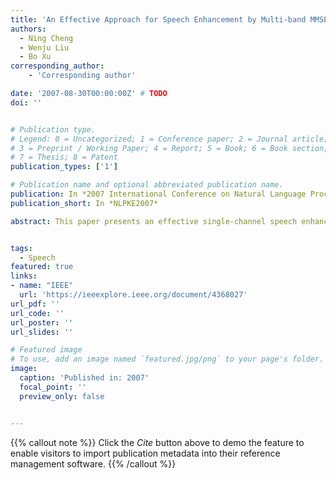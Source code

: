 ```yaml
---
title: 'An Effective Approach for Speech Enhancement by Multi-band MMSE Spectral Subtraction'
authors:
  - Ning Cheng
  - Wenju Liu
  - Bo Xu
corresponding_author:
    - 'Corresponding author'

date: '2007-08-30T00:00:00Z' # TODO
doi: ''


# Publication type.
# Legend: 0 = Uncategorized; 1 = Conference paper; 2 = Journal article;
# 3 = Preprint / Working Paper; 4 = Report; 5 = Book; 6 = Book section;
# 7 = Thesis; 8 = Patent
publication_types: ['1']

# Publication name and optional abbreviated publication name.
publication: In *2007 International Conference on Natural Language Processing and Knowledge Engineering*
publication_short: In *NLPKE2007*

abstract: This paper presents an effective single-channel speech enhancement algorithm that combines the merits of multi-band analysis and minimum-mean-squared-error (MMSE) spectral subtraction. Conventional spectral subtraction algorithm advocates subtraction of the noise spectrum estimate over the entire speech spectrum. Taking that most real-world noise are colored with a nonuniform spectrum into account, we introduce a scale factor which reflects the difference of noise influence in different bands to reduce the color noise. Evaluation results show that our approach can achieve a more significant noise reduction for both white and color noise as compared to existing spectral subtraction speech enhancement algorithm.


tags:
  - Speech
featured: true
links:
- name: "IEEE"
  url: 'https://ieeexplore.ieee.org/document/4368027'
url_pdf: ''
url_code: ''
url_poster: ''
url_slides: ''

# Featured image
# To use, add an image named `featured.jpg/png` to your page's folder.
image:
  caption: 'Published in: 2007'
  focal_point: ''
  preview_only: false


---
```


{{% callout note %}}
Click the _Cite_ button above to demo the feature to enable visitors to import publication metadata into their reference management software.
{{% /callout %}}

